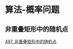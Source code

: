 # 算法-概率问题


<!--more-->

## 非重叠矩形中的随机点

[497. 非重叠矩形中的随机点](https://leetcode.cn/problems/random-point-in-non-overlapping-rectangles/)



```java

```


